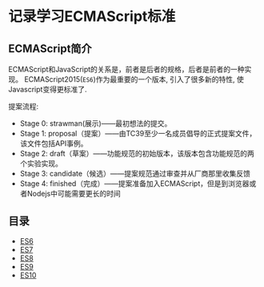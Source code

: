 # 记录学习ECMAScript标准

## ECMAScript简介
ECMAScript和JavaScript的关系是，前者是后者的规格，后者是前者的一种实现。
ECMAScript2015(`ES6`)作为最重要的一个版本, 引入了很多新的特性, 使Javascript变得更标准了.


提案流程:
- Stage 0: strawman(展示)——最初想法的提交。
- Stage 1: proposal（提案）——由TC39至少一名成员倡导的正式提案文件，该文件包括API事例。
- Stage 2: draft（草案）——功能规范的初始版本，该版本包含功能规范的两个实验实现。
- Stage 3: candidate（候选）——提案规范通过审查并从厂商那里收集反馈
- Stage 4: finished（完成）——提案准备加入ECMAScript，但是到浏览器或者Nodejs中可能需要更长的时间

## 目录
- [ES6](./ES6.md)
- [ES7](./ES7.md)
- [ES8](./ES8.md)
- [ES9](./ES9.md)
- [ES10](./ES10.md)